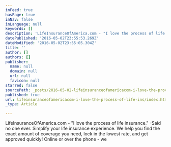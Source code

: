```yaml
---
inFeed: true
hasPage: true
inNav: false
inLanguage: null
keywords: []
description: 'LifeInsuranceOfAmerica.com - "I love the process of life insurance." -Said no one ever. Simplify your life insurance experience. We help you find the exact amount of coverage you need, lock in the lowest rate, and get approved quickly! Online or over the phone - we '
datePublished: '2016-05-02T23:55:53.269Z'
dateModified: '2016-05-02T23:55:05.304Z'
title: ''
author: []
authors: []
publisher:
  name: null
  domain: null
  url: null
  favicon: null
starred: false
sourcePath: _posts/2016-05-02-lifeinsuranceofamericacom-i-love-the-process-of-life-ins.md
published: true
url: lifeinsuranceofamericacom-i-love-the-process-of-life-ins/index.html
_type: Article

---
```

LifeInsuranceOfAmerica.com - "I love the process of life insurance." -Said no one ever. Simplify your life insurance experience. We help you find the exact amount of coverage you need, lock in the lowest rate, and get approved quickly! Online or over the phone - we
